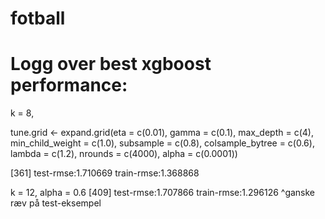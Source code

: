 # fotball
# Logg over best xgboost performance:
k = 8,


tune.grid <- expand.grid(eta = c(0.01),
                         gamma = c(0.1),
                         max_depth = c(4),
                         min_child_weight = c(1.0),
                         subsample = c(0.8),
                         colsample_bytree = c(0.6),
                         lambda = c(1.2),
                         nrounds = c(4000),
                         alpha = c(0.0001))

[361]	test-rmse:1.710669	train-rmse:1.368868 


k = 12, alpha = 0.6
[409]	test-rmse:1.707866	train-rmse:1.296126 
^ganske ræv på test-eksempel